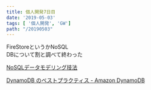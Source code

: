 ```yaml
---
title: 個人開発7日目
date: '2019-05-03'
tags: [ '個人開発', 'GW']
path: "/20190503"
---
```


FireStoreというかNoSQL  
DBについて割と調べて終わった

[NoSQLデータモデリング技法](https://gist.github.com/matope/2396234)

[DynamoDB のベストプラクティス - Amazon DynamoDB](https://docs.aws.amazon.com/ja_jp/amazondynamodb/latest/developerguide/best-practices.html)